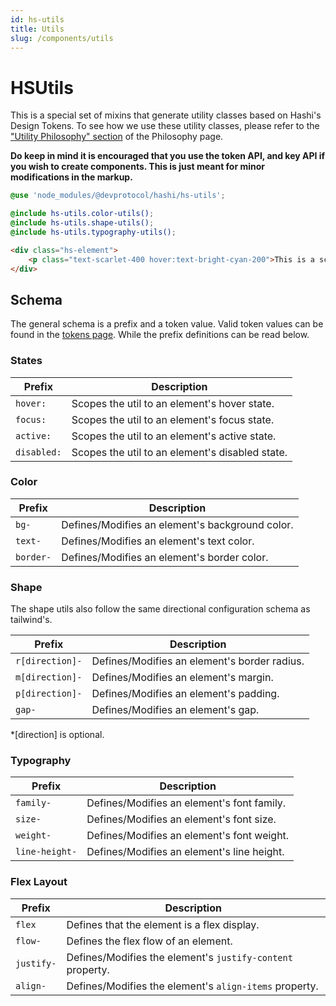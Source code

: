 ```yaml
---
id: hs-utils
title: Utils
slug: /components/utils
---
```

# HSUtils
This is a special set of mixins that generate utility classes based on Hashi's Design Tokens. To see how we use these utility classes, please refer to the ["Utility Philosophy" section](../getting-started/philosophy.md#utility-philosophy) of the Philosophy page.

**Do keep in mind it is encouraged that you use the token API, and key API if you wish to create components. This is just meant for minor modifications in the markup.**

```scss
@use 'node_modules/@devprotocol/hashi/hs-utils';

@include hs-utils.color-utils();
@include hs-utils.shape-utils();
@include hs-utils.typography-utils();
```

```html
<div class="hs-element">
    <p class="text-scarlet-400 hover:text-bright-cyan-200">This is a scarlet colored text that has a hover state.</p>
</div>
```

## Schema
The general schema is a prefix and a token value. Valid token values can be found in the [tokens page](../hs-core/tokens/index.mdx). While the prefix definitions can be read below.

### States
| Prefix      | Description                                     |
|-------------|-------------------------------------------------|
| `hover:`    | Scopes the util to an element's hover state.    |
| `focus:`    | Scopes the util to an element's focus state.    |
| `active:`   | Scopes the util to an element's active state.   |
| `disabled:` | Scopes the util to an element's disabled state. |

### Color
| Prefix    | Description                                     |
|-----------|-------------------------------------------------|
| `bg-`     | Defines/Modifies an element's background color. |
| `text-`   | Defines/Modifies an element's text color.       |
| `border-` | Defines/Modifies an element's border color.     |

### Shape
The shape utils also follow the same directional configuration schema as tailwind's.

| Prefix          | Description                                  |
|-----------------|----------------------------------------------|
| `r[direction]-` | Defines/Modifies an element's border radius. |
| `m[direction]-` | Defines/Modifies an element's margin.        |
| `p[direction]-` | Defines/Modifies an element's padding.       |
| `gap-`          | Defines/Modifies an element's gap.           |

*[direction] is optional.

### Typography
| Prefix         | Description                                |
|----------------|--------------------------------------------|
| `family-`      | Defines/Modifies an element's font family. |
| `size-`        | Defines/Modifies an element's font size.   |
| `weight-`      | Defines/Modifies an element's font weight. |
| `line-height-` | Defines/Modifies an element's line height. |

### Flex Layout
| Prefix     | Description                                                |
|------------|------------------------------------------------------------|
| `flex`     | Defines that the element is a flex display.                |
| `flow-`    | Defines the flex flow of an element.                       |
| `justify-` | Defines/Modifies the element's `justify-content` property. |
| `align-`   | Defines/Modifies the element's `align-items` property.     |